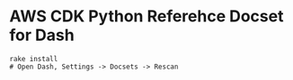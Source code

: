 # AWS CDK Python Referehce Docset for Dash

    rake install
    # Open Dash, Settings -> Docsets -> Rescan

